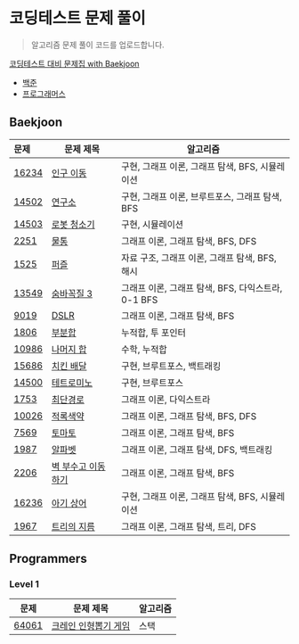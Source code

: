 # 코딩테스트 문제 풀이

> 알고리즘 문제 풀이 코드를 업로드합니다.

[코딩테스트 대비 문제집 with Baekjoon](https://github.com/soyeonii/baekjoon)

- [백준](#baekjoon)
- [프로그래머스](#programmers)
<!-- - [프로그래머스](#programmers)
  - [Level 1](#level-1) :egg:
  - [Level 2](#level-2) :hatching_chick:
  - [Level 3](#level-3) :hatched_chick:
  - [Level 4](#level-4) :chicken:
  - [SQL](#sql) :dolphin: -->

## Baekjoon

| 문제                                           | 문제 제목                                                                                                                                                                                                                                             | 알고리즘                                           |
| :--------------------------------------------- | ----------------------------------------------------------------------------------------------------------------------------------------------------------------------------------------------------------------------------------------------------- | -------------------------------------------------- |
| [16234](https://www.acmicpc.net/problem/16234) | [인구 이동](/%EB%B0%B1%EC%A4%80/Gold/16234.%E2%80%85%EC%9D%B8%EA%B5%AC%E2%80%85%EC%9D%B4%EB%8F%99/%EC%9D%B8%EA%B5%AC%E2%80%85%EC%9D%B4%EB%8F%99.py)                                                                                                   | 구현, 그래프 이론, 그래프 탐색, BFS, 시뮬레이션    |
| [14502](https://www.acmicpc.net/problem/14502) | [연구소](/%EB%B0%B1%EC%A4%80/Gold/14502.%E2%80%85%EC%97%B0%EA%B5%AC%EC%86%8C/%EC%97%B0%EA%B5%AC%EC%86%8C.py)                                                                                                                                          | 구현, 그래프 이론, 브루트포스, 그래프 탐색, BFS    |
| [14503](https://www.acmicpc.net/problem/14503) | [로봇 청소기](/%EB%B0%B1%EC%A4%80/Gold/14503.%E2%80%85%EB%A1%9C%EB%B4%87%E2%80%85%EC%B2%AD%EC%86%8C%EA%B8%B0/%EB%A1%9C%EB%B4%87%E2%80%85%EC%B2%AD%EC%86%8C%EA%B8%B0.py)                                                                               | 구현, 시뮬레이션                                   |
| [2251](https://www.acmicpc.net/problem/2251)   | [물통](/%EB%B0%B1%EC%A4%80/Gold/2251.%E2%80%85%EB%AC%BC%ED%86%B5/%EB%AC%BC%ED%86%B5.py)                                                                                                                                                               | 그래프 이론, 그래프 탐색, BFS, DFS                 |
| [1525](https://www.acmicpc.net/problem/1525)   | [퍼즐](/%EB%B0%B1%EC%A4%80/Gold/1525.%E2%80%85%ED%8D%BC%EC%A6%90/%ED%8D%BC%EC%A6%90.py)                                                                                                                                                               | 자료 구조, 그래프 이론, 그래프 탐색, BFS, 해시     |
| [13549](https://www.acmicpc.net/problem/13549) | [숨바꼭질 3](/%EB%B0%B1%EC%A4%80/Gold/13549.%E2%80%85%EC%88%A8%EB%B0%94%EA%BC%AD%EC%A7%88%E2%80%853/%EC%88%A8%EB%B0%94%EA%BC%AD%EC%A7%88%E2%80%853.py)                                                                                                | 그래프 이론, 그래프 탐색, BFS, 다익스트라, 0-1 BFS |
| [9019](https://www.acmicpc.net/problem/9019)   | [DSLR](/%EB%B0%B1%EC%A4%80/Gold/9019.%E2%80%85DSLR/DSLR.py)                                                                                                                                                                                           | 그래프 이론, 그래프 탐색, BFS                      |
| [1806](https://www.acmicpc.net/problem/1806)   | [부분합](/%EB%B0%B1%EC%A4%80/Gold/1806.%E2%80%85%EB%B6%80%EB%B6%84%ED%95%A9/%EB%B6%80%EB%B6%84%ED%95%A9.py)                                                                                                                                           | 누적합, 투 포인터                                  |
| [10986](https://www.acmicpc.net/problem/10986) | [나머지 합](/%EB%B0%B1%EC%A4%80/Gold/10986.%E2%80%85%EB%82%98%EB%A8%B8%EC%A7%80%E2%80%85%ED%95%A9/%EB%82%98%EB%A8%B8%EC%A7%80%E2%80%85%ED%95%A9.py)                                                                                                   | 수학, 누적합                                       |
| [15686](https://www.acmicpc.net/problem/15686) | [치킨 배달](/%EB%B0%B1%EC%A4%80/Gold/15686.%E2%80%85%EC%B9%98%ED%82%A8%E2%80%85%EB%B0%B0%EB%8B%AC/%EC%B9%98%ED%82%A8%E2%80%85%EB%B0%B0%EB%8B%AC.py)                                                                                                   | 구현, 브루트포스, 백트래킹                         |
| [14500](https://www.acmicpc.net/problem/14500) | [테트로미노](/%EB%B0%B1%EC%A4%80/Gold/14500.%E2%80%85%ED%85%8C%ED%8A%B8%EB%A1%9C%EB%AF%B8%EB%85%B8/%ED%85%8C%ED%8A%B8%EB%A1%9C%EB%AF%B8%EB%85%B8.py)                                                                                                  | 구현, 브루트포스                                   |
| [1753](https://www.acmicpc.net/problem/1753)   | [최단경로](/%EB%B0%B1%EC%A4%80/Gold/1753.%E2%80%85%EC%B5%9C%EB%8B%A8%EA%B2%BD%EB%A1%9C/%EC%B5%9C%EB%8B%A8%EA%B2%BD%EB%A1%9C.py)                                                                                                                       | 그래프 이론, 다익스트라                            |
| [10026](https://www.acmicpc.net/problem/10026) | [적록색약](/%EB%B0%B1%EC%A4%80/Gold/10026.%E2%80%85%EC%A0%81%EB%A1%9D%EC%83%89%EC%95%BD/%EC%A0%81%EB%A1%9D%EC%83%89%EC%95%BD.py)                                                                                                                      | 그래프 이론, 그래프 탐색, BFS, DFS                 |
| [7569](https://www.acmicpc.net/problem/7569)   | [토마토](/%EB%B0%B1%EC%A4%80/Gold/7569.%E2%80%85%ED%86%A0%EB%A7%88%ED%86%A0/%ED%86%A0%EB%A7%88%ED%86%A0.py)                                                                                                                                           | 그래프 이론, 그래프 탐색, BFS                      |
| [1987](https://www.acmicpc.net/problem/1987)   | [알파벳](/%EB%B0%B1%EC%A4%80/Gold/1987.%E2%80%85%EC%95%8C%ED%8C%8C%EB%B2%B3/%EC%95%8C%ED%8C%8C%EB%B2%B3.py)                                                                                                                                           | 그래프 이론, 그래프 탐색, DFS, 백트래킹            |
| [2206](https://www.acmicpc.net/problem/2206)   | [벽 부수고 이동하기](/%EB%B0%B1%EC%A4%80/Gold/2206.%E2%80%85%EB%B2%BD%E2%80%85%EB%B6%80%EC%88%98%EA%B3%A0%E2%80%85%EC%9D%B4%EB%8F%99%ED%95%98%EA%B8%B0/%EB%B2%BD%E2%80%85%EB%B6%80%EC%88%98%EA%B3%A0%E2%80%85%EC%9D%B4%EB%8F%99%ED%95%98%EA%B8%B0.py) | 그래프 이론, 그래프 탐색, BFS                      |
| [16236](https://www.acmicpc.net/problem/16236) | [아기 상어](/%EB%B0%B1%EC%A4%80/Gold/16236.%E2%80%85%EC%95%84%EA%B8%B0%E2%80%85%EC%83%81%EC%96%B4/%EC%95%84%EA%B8%B0%E2%80%85%EC%83%81%EC%96%B4.py)                                                                                                   | 구현, 그래프 이론, 그래프 탐색, BFS, 시뮬레이션    |
| [1967](https://www.acmicpc.net/problem/1967)   | [트리의 지름](/%EB%B0%B1%EC%A4%80/Gold/1967.%E2%80%85%ED%8A%B8%EB%A6%AC%EC%9D%98%E2%80%85%EC%A7%80%EB%A6%84/%ED%8A%B8%EB%A6%AC%EC%9D%98%E2%80%85%EC%A7%80%EB%A6%84.py)                                                                                | 그래프 이론, 그래프 탐색, 트리, DFS                |

## Programmers

### Level 1

| 문제                                                                     | 문제 제목                                                                                                                                                                                                                                                                                                     | 알고리즘 |
| ------------------------------------------------------------------------ | ------------------------------------------------------------------------------------------------------------------------------------------------------------------------------------------------------------------------------------------------------------------------------------------------------------- | -------- |
| [64061](https://school.programmers.co.kr/learn/courses/30/lessons/64061) | [크레인 인형뽑기 게임](/%ED%94%84%EB%A1%9C%EA%B7%B8%EB%9E%98%EB%A8%B8%EC%8A%A4/lv1/64061.%E2%80%85%ED%81%AC%EB%A0%88%EC%9D%B8%E2%80%85%EC%9D%B8%ED%98%95%EB%BD%91%EA%B8%B0%E2%80%85%EA%B2%8C%EC%9E%84/%ED%81%AC%EB%A0%88%EC%9D%B8%E2%80%85%EC%9D%B8%ED%98%95%EB%BD%91%EA%B8%B0%E2%80%85%EA%B2%8C%EC%9E%84.py) | 스택     |

<!-- ### Level 2
| 문제                                                         | 문제 제목                                                    | 알고리즘                                                     |
| ------------------------------------------------------------ | ------------------------------------------------------------ | ------------------------------------------------------------ |
| [1844](https://programmers.co.kr/learn/courses/30/lessons/1844) | [게임 맵 최단거리](programmers/level2/1844.py)               | BFS                                                          |

### Level 3
| 문제                                                         | 문제 제목                                      | 알고리즘                     |
| ------------------------------------------------------------ | ---------------------------------------------- | ---------------------------- |
| [12900](https://programmers.co.kr/learn/courses/30/lessons/12900) | [2 x n 타일링](programmers/level3/12900.py)    | DP                           |

### Level 4
| 문제                                                         | 문제 제목                               | 알고리즘 |
| ------------------------------------------------------------ | --------------------------------------- | -------- |
| [43236](https://programmers.co.kr/learn/courses/30/lessons/43236) | [징검다리](programmers/level4/43236.py) | 이분탐색 |

### SQL
| 문제                                                         | 문제 제목                                                   | 유형                           |
| ------------------------------------------------------------ | ----------------------------------------------------------- | ------------------------------ |
| [59034](https://programmers.co.kr/learn/courses/30/lessons/59034) | [모든 레코드 조회하기](programmers/sql/59034.sql)           | SELECT                         | -->
